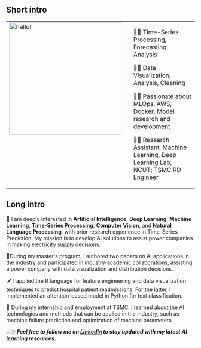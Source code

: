 

## **Short intro**
<table style="border:none">
<tr>
  <td style="vertical-align: top">
    <img width="300" alt="hello!" src="https://media1.tenor.com/images/72c9b849aa10b222371ebb99a6b1896a/tenor.gif" >
  </td>
  <td>
  </td>
  <td>
    
👩‍⚖️  Time-Series Processing, Forecasting, Analysis

👩‍⚖️  Data Visualization, Analysis, Cleaning

👩‍⚖️  Passionate about MLOps, AWS, Docker, Model research and development 

👩‍⚖️  Research Assistant, Machine Learning, Deep Learning Lab, NCUT; TSMC RD Engineer 



  </td>
</tr>
</table>

## **Long intro**

🪽 I am deeply interested in **Artificial Intelligence**, **Deep Learning**, **Machine Learning**, **Time-Series Processing**, **Computer Vision**, and **Natural Language Processing**, with prior research experience in Time-Series Prediction. My mission is to develop AI solutions to assist power companies in making electricity supply decisions.

📗During my master's program, I authored two papers on AI applications in the industry and participated in industry-academic collaborations, assisting a power company with data visualization and distribution decisions.

🖌️ I applied the R language for feature engineering and data visualization techniques to predict hospital patient readmissions. For the latter, I implemented an attention-based model in Python for text classification.

📔 During my internship and employment at TSMC, I learned about the AI technologies and methods that can be applied in the industry, such as machine failure prediction and optimization of machine parameters

👉🏼 ***Feel free to follow me on [LinkedIn](https://www.linkedin.com/in/jiesi-yang-9218411aa/) to stay updated with my latest AI learning resources.***
